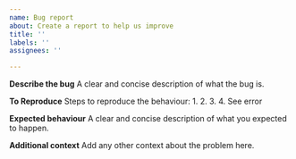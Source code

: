 ```yaml
---
name: Bug report
about: Create a report to help us improve
title: ''
labels: ''
assignees: ''

---
```


**Describe the bug**
A clear and concise description of what the bug is.

**To Reproduce**
Steps to reproduce the behaviour:
1. 
2. 
3. 
4. See error

**Expected behaviour**
A clear and concise description of what you expected to happen.

**Additional context**
Add any other context about the problem here.
